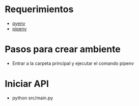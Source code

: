 
# Requerimientos
* [pyenv](https://github.com/pyenv/pyenv)
* [pipenv](https://github.com/pypa/pipenv)
  
# Pasos para crear ambiente
* Entrar a la carpeta principal y ejecutar el comando pipenv

# Iniciar API
* python src/main.py